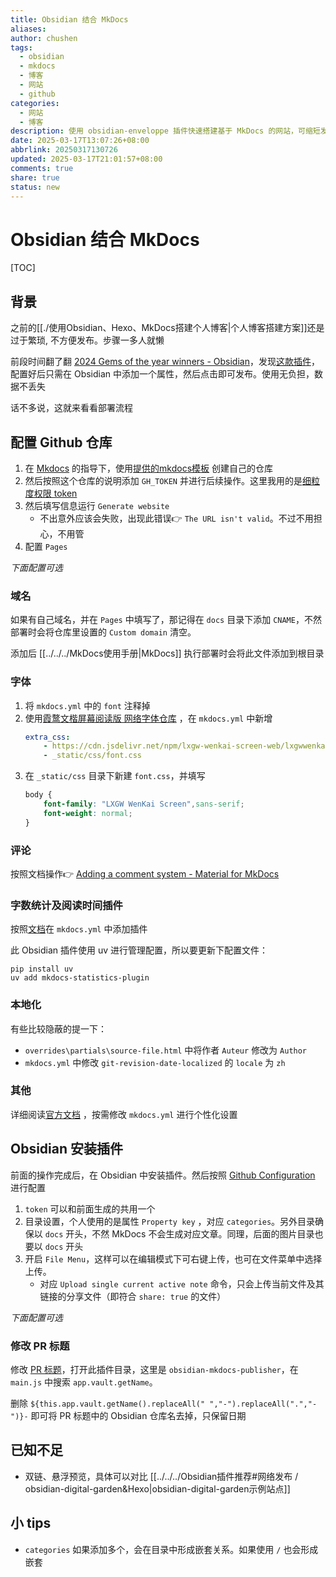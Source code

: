 ```yaml
---
title: Obsidian 结合 MkDocs
aliases: 
author: chushen
tags:
  - obsidian
  - mkdocs
  - 博客
  - 网站
  - github
categories:
  - 网站
  - 博客
description: 使用 obsidian-enveloppe 插件快速搭建基于 MkDocs 的网站，可缩短发布流程
date: 2025-03-17T13:07:26+08:00
abbrlink: 20250317130726
updated: 2025-03-17T21:01:57+08:00
comments: true
share: true
status: new
---
```

# Obsidian 结合 MkDocs

[TOC]

## 背景

之前的[[./使用Obsidian、Hexo、MkDocs搭建个人博客|个人博客搭建方案]]还是过于繁琐, 不方便发布。步骤一多人就懒

前段时间翻了翻 [2024 Gems of the year winners - Obsidian](https://obsidian.md/blog/2024-goty-winners/)，发现[这款插件](https://github.com/Enveloppe/obsidian-enveloppe)，配置好后只需在 Obsidian 中添加一个属性，然后点击即可发布。使用无负担，数据不丢失

话不多说，这就来看看部署流程

## 配置 Github 仓库


1. 在 [Mkdocs](https://enveloppe.ovh/wikis/Mkdocs/#quick-installation-tutorial) 的指导下，使用[提供的mkdocs模板](https://github.com/enveloppe/mkdocs/generate) 创建自己的仓库
2. 然后按照这个仓库的说明添加 `GH_TOKEN` 并进行后续操作。这里我用的是[细粒度权限 token](https://github.com/settings/personal-access-tokens/new)
3. 然后填写信息运行 `Generate website`
	- 不出意外应该会失败，出现此错误👉 `The URL isn't valid`。不过不用担心，不用管
4. 配置 `Pages`

*下面配置可选*

### 域名

如果有自己域名，并在 `Pages` 中填写了，那记得在 `docs` 目录下添加 `CNAME`，不然部署时会将仓库里设置的 `Custom domain` 清空。

添加后 [[../../../MkDocs使用手册|MkDocs]] 执行部署时会将此文件添加到根目录


### 字体

1. 将 `mkdocs.yml` 中的 `font` 注释掉
2. 使用[霞鹜文楷屏幕阅读版 网络字体仓库](https://github.com/CMBill/lxgw-wenkai-screen-web) ，在 `mkdocs.yml` 中新增 
	```yml
	extra_css:
	    - https://cdn.jsdelivr.net/npm/lxgw-wenkai-screen-web/lxgwwenkaiscreen/result.css
	    - _static/css/font.css
	```
3. 在 `_static/css` 目录下新建 `font.css`，并填写
	```css
	body {
	    font-family: "LXGW WenKai Screen",sans-serif;
	    font-weight: normal;
	}
	```

### 评论

按照文档操作👉 [Adding a comment system - Material for MkDocs](https://squidfunk.github.io/mkdocs-material/setup/adding-a-comment-system/)

### 字数统计及阅读时间插件

按照[文档](https://github.com/TonyCrane/mkdocs-statistics-plugin)在 `mkdocs.yml` 中添加插件

此 Obsidian 插件使用 uv 进行管理配置，所以要更新下配置文件：
```shell
pip install uv
uv add mkdocs-statistics-plugin
```

### 本地化

有些比较隐蔽的提一下：
- `overrides\partials\source-file.html` 中将作者 `Auteur` 修改为 `Author`
-  `mkdocs.yml` 中修改 `git-revision-date-localized` 的 `locale` 为 `zh`

### 其他

 详细阅读[官方文档](https://squidfunk.github.io/mkdocs-material/getting-started/) ，按需修改 `mkdocs.yml` 进行个性化设置



## Obsidian 安装插件

前面的操作完成后，在 Obsidian 中安装插件。然后按照 [Github Configuration](https://enveloppe.ovh/Settings/Github/) 进行配置

1. `token` 可以和前面生成的共用一个
2. 目录设置，个人使用的是属性 `Property key` ，对应 `categories`。另外目录确保以 `docs` 开头，不然 MkDocs 不会生成对应文章。同理，后面的图片目录也要以 `docs` 开头
3. 开启 `File Menu`，这样可以在编辑模式下可右键上传，也可在文件菜单中选择上传。
	- 对应 `Upload single current active note` 命令，只会上传当前文件及其链接的分享文件（即符合 `share: true` 的文件）

*下面配置可选*

### 修改 PR 标题

修改 [PR 标题](https://github.com/Enveloppe/obsidian-enveloppe/blob/d86555227f455c1f4382d772a3bf0e319e3aaf6a/src/main.ts#L245)，打开此插件目录，这里是 `obsidian-mkdocs-publisher`，在 `main.js` 中搜索 `app.vault.getName`。

删除 `${this.app.vault.getName().replaceAll(" ","-").replaceAll(".","-")}-` 即可将 PR 标题中的 Obsidian 仓库名去掉，只保留日期


## 已知不足

- 双链、悬浮预览，具体可以对比 [[../../../Obsidian插件推荐#网络发布 / obsidian-digital-garden&Hexo|obsidian-digital-garden示例站点]]


## 小 tips

- `categories` 如果添加多个，会在目录中形成嵌套关系。如果使用 `/` 也会形成嵌套
